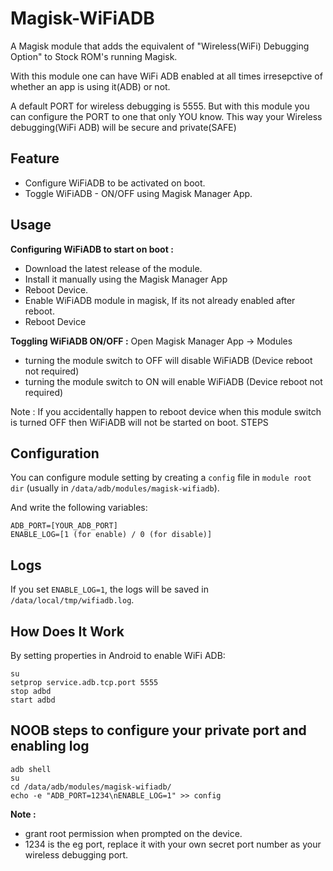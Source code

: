# Magisk-WiFiADB

A Magisk module that adds the equivalent of "Wireless(WiFi) Debugging Option" to Stock ROM's running Magisk.

With this module one can have WiFi ADB enabled at all times irresepctive of whether an app is using it(ADB) or not.

A default PORT for wireless debugging is 5555. But with this module you can configure the PORT to one that only YOU know.
This way your Wireless debugging(WiFi ADB) will be secure and private(SAFE)

## Feature

- Configure WiFiADB to be activated on boot.
- Toggle WiFiADB - ON/OFF using Magisk Manager App.

## Usage

**Configuring WiFiADB to start on boot :**

- Download the latest release of the module.
- Install it manually using the Magisk Manager App
- Reboot Device.
- Enable WiFiADB module in magisk, If its not already enabled after reboot.
- Reboot Device

**Toggling WiFiADB ON/OFF :**
Open Magisk Manager App -> Modules

- turning the module switch to OFF will disable WiFiADB  (Device reboot not required)
- turning the module switch to ON will enable WiFiADB  (Device reboot not required)

Note : If you accidentally happen to reboot device when this module switch is turned OFF then WiFiADB will not be started on boot.
STEPS

## Configuration

You can configure module setting by creating a `config` file in `module root dir` (usually in `/data/adb/modules/magisk-wifiadb`).

And write the following variables:

```
ADB_PORT=[YOUR_ADB_PORT]
ENABLE_LOG=[1 (for enable) / 0 (for disable)]
```

## Logs

If you set `ENABLE_LOG=1`, the logs will be saved in `/data/local/tmp/wifiadb.log`.

## How Does It Work

By setting properties in Android to enable WiFi ADB:

```shell
su
setprop service.adb.tcp.port 5555
stop adbd
start adbd
```

## NOOB steps to configure your private port and enabling log

```
adb shell
su
cd /data/adb/modules/magisk-wifiadb/
echo -e "ADB_PORT=1234\nENABLE_LOG=1" >> config
```

**Note :**
- grant root permission when prompted on the device.
- 1234 is the eg port, replace it with your own secret port number as your wireless debugging port.


